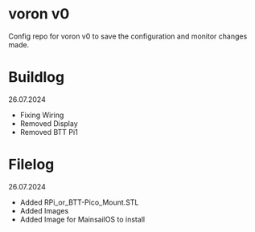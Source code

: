 # voron v0
Config repo for voron v0 to save the configuration and monitor changes made.

# Buildlog
26.07.2024
- Fixing Wiring
- Removed Display
- Removed BTT Pi1

# Filelog
26.07.2024
- Added RPi_or_BTT-Pico_Mount.STL
- Added Images
- Added Image for MainsailOS to install